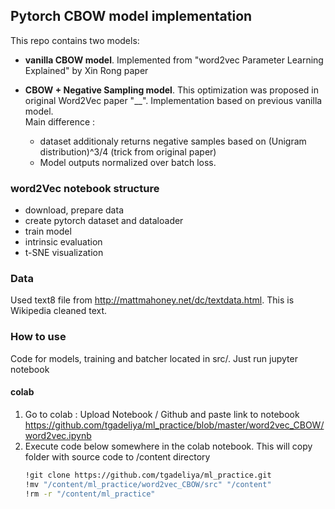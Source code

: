 ## Pytorch CBOW model implementation 
This repo contains two models:
- **vanilla CBOW model**. Implemented from "word2vec Parameter Learning Explained" by Xin Rong paper

- **CBOW + Negative Sampling model**. This optimization was proposed in original Word2Vec paper "__". Implementation based on previous vanilla model.  
    Main difference :
    - dataset additionaly returns negative samples based on (Unigram distribution)^3/4 (trick from original paper) 
    - Model outputs normalized over batch loss.
### word2Vec notebook structure
  - download, prepare data
  - create pytorch dataset and dataloader
  - train model
  - intrinsic evaluation
  - t-SNE visualization

### Data
 Used text8 file from http://mattmahoney.net/dc/textdata.html. This is Wikipedia cleaned text. 
 
### How to use
Code for models, training and batcher located in src/. 
Just run jupyter notebook

#### colab
   1) Go to colab : Upload Notebook / Github and paste link to notebook
       https://github.com/tgadeliya/ml_practice/blob/master/word2vec_CBOW/word2vec.ipynb
   2) Execute code below somewhere in the colab notebook. This will copy folder with source code to /content directory
       ```bash
       !git clone https://github.com/tgadeliya/ml_practice.git
       !mv "/content/ml_practice/word2vec_CBOW/src" "/content"
       !rm -r "/content/ml_practice"
       ```


